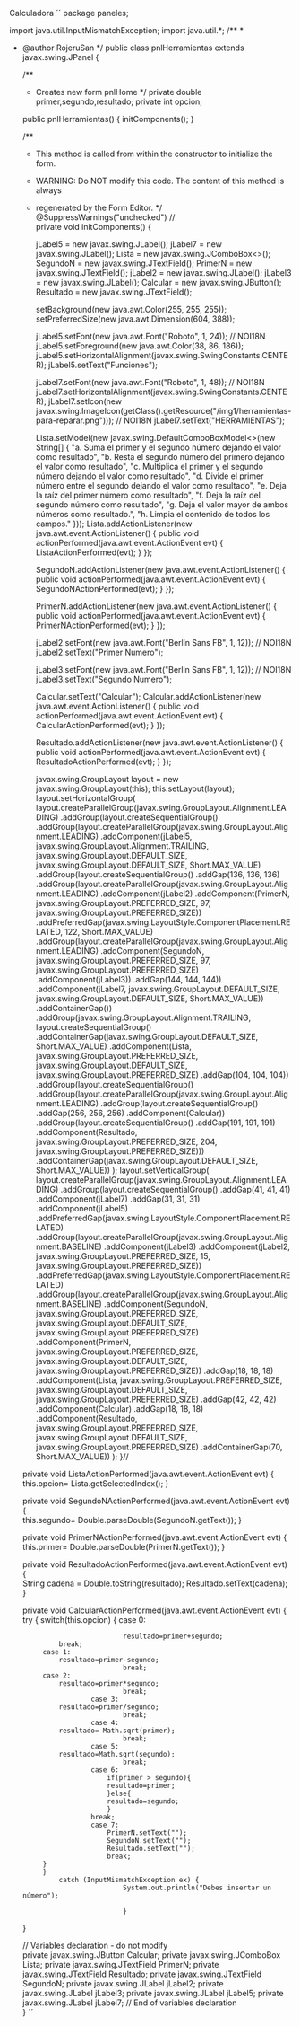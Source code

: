 Calculadora
´´
package paneles;

import java.util.InputMismatchException;
import java.util.*;
/**
 *
 * @author RojeruSan
 */
public class pnlHerramientas extends javax.swing.JPanel {

    /**
     * Creates new form pnlHome
     */
    private double primer,segundo,resultado;
    private int opcion;
    
   
    public pnlHerramientas() {
        initComponents();
    }

    /**
     * This method is called from within the constructor to initialize the form.
     * WARNING: Do NOT modify this code. The content of this method is always
     * regenerated by the Form Editor.
     */
    @SuppressWarnings("unchecked")
    // <editor-fold defaultstate="collapsed" desc="Generated Code">                          
    private void initComponents() {

        jLabel5 = new javax.swing.JLabel();
        jLabel7 = new javax.swing.JLabel();
        Lista = new javax.swing.JComboBox<>();
        SegundoN = new javax.swing.JTextField();
        PrimerN = new javax.swing.JTextField();
        jLabel2 = new javax.swing.JLabel();
        jLabel3 = new javax.swing.JLabel();
        Calcular = new javax.swing.JButton();
        Resultado = new javax.swing.JTextField();

        setBackground(new java.awt.Color(255, 255, 255));
        setPreferredSize(new java.awt.Dimension(604, 388));

        jLabel5.setFont(new java.awt.Font("Roboto", 1, 24)); // NOI18N
        jLabel5.setForeground(new java.awt.Color(38, 86, 186));
        jLabel5.setHorizontalAlignment(javax.swing.SwingConstants.CENTER);
        jLabel5.setText("Funciones");

        jLabel7.setFont(new java.awt.Font("Roboto", 1, 48)); // NOI18N
        jLabel7.setHorizontalAlignment(javax.swing.SwingConstants.CENTER);
        jLabel7.setIcon(new javax.swing.ImageIcon(getClass().getResource("/img1/herramientas-para-reparar.png"))); // NOI18N
        jLabel7.setText("HERRAMIENTAS");

        Lista.setModel(new javax.swing.DefaultComboBoxModel<>(new String[] { "a. Suma el primer y el segundo número dejando el valor como resultado", "b. Resta el segundo número del primero dejando el valor como resultado", "c. Multiplica el primer y el segundo número dejando el valor como resultado", "d. Divide el primer número entre el segundo dejando el valor como resultado", "e. Deja la raíz del primer número como resultado", "f. Deja la raíz del segundo número como resultado", "g. Deja el valor mayor de ambos números como resultado.", "h. Limpia el contenido de todos los campos." }));
        Lista.addActionListener(new java.awt.event.ActionListener() {
            public void actionPerformed(java.awt.event.ActionEvent evt) {
                ListaActionPerformed(evt);
            }
        });

        SegundoN.addActionListener(new java.awt.event.ActionListener() {
            public void actionPerformed(java.awt.event.ActionEvent evt) {
                SegundoNActionPerformed(evt);
            }
        });

        PrimerN.addActionListener(new java.awt.event.ActionListener() {
            public void actionPerformed(java.awt.event.ActionEvent evt) {
                PrimerNActionPerformed(evt);
            }
        });

        jLabel2.setFont(new java.awt.Font("Berlin Sans FB", 1, 12)); // NOI18N
        jLabel2.setText("Primer Numero");

        jLabel3.setFont(new java.awt.Font("Berlin Sans FB", 1, 12)); // NOI18N
        jLabel3.setText("Segundo Numero");

        Calcular.setText("Calcular");
        Calcular.addActionListener(new java.awt.event.ActionListener() {
            public void actionPerformed(java.awt.event.ActionEvent evt) {
                CalcularActionPerformed(evt);
            }
        });

        Resultado.addActionListener(new java.awt.event.ActionListener() {
            public void actionPerformed(java.awt.event.ActionEvent evt) {
                ResultadoActionPerformed(evt);
            }
        });

        javax.swing.GroupLayout layout = new javax.swing.GroupLayout(this);
        this.setLayout(layout);
        layout.setHorizontalGroup(
            layout.createParallelGroup(javax.swing.GroupLayout.Alignment.LEADING)
            .addGroup(layout.createSequentialGroup()
                .addGroup(layout.createParallelGroup(javax.swing.GroupLayout.Alignment.LEADING)
                    .addComponent(jLabel5, javax.swing.GroupLayout.Alignment.TRAILING, javax.swing.GroupLayout.DEFAULT_SIZE, javax.swing.GroupLayout.DEFAULT_SIZE, Short.MAX_VALUE)
                    .addGroup(layout.createSequentialGroup()
                        .addGap(136, 136, 136)
                        .addGroup(layout.createParallelGroup(javax.swing.GroupLayout.Alignment.LEADING)
                            .addComponent(jLabel2)
                            .addComponent(PrimerN, javax.swing.GroupLayout.PREFERRED_SIZE, 97, javax.swing.GroupLayout.PREFERRED_SIZE))
                        .addPreferredGap(javax.swing.LayoutStyle.ComponentPlacement.RELATED, 122, Short.MAX_VALUE)
                        .addGroup(layout.createParallelGroup(javax.swing.GroupLayout.Alignment.LEADING)
                            .addComponent(SegundoN, javax.swing.GroupLayout.PREFERRED_SIZE, 97, javax.swing.GroupLayout.PREFERRED_SIZE)
                            .addComponent(jLabel3))
                        .addGap(144, 144, 144))
                    .addComponent(jLabel7, javax.swing.GroupLayout.DEFAULT_SIZE, javax.swing.GroupLayout.DEFAULT_SIZE, Short.MAX_VALUE))
                .addContainerGap())
            .addGroup(javax.swing.GroupLayout.Alignment.TRAILING, layout.createSequentialGroup()
                .addContainerGap(javax.swing.GroupLayout.DEFAULT_SIZE, Short.MAX_VALUE)
                .addComponent(Lista, javax.swing.GroupLayout.PREFERRED_SIZE, javax.swing.GroupLayout.DEFAULT_SIZE, javax.swing.GroupLayout.PREFERRED_SIZE)
                .addGap(104, 104, 104))
            .addGroup(layout.createSequentialGroup()
                .addGroup(layout.createParallelGroup(javax.swing.GroupLayout.Alignment.LEADING)
                    .addGroup(layout.createSequentialGroup()
                        .addGap(256, 256, 256)
                        .addComponent(Calcular))
                    .addGroup(layout.createSequentialGroup()
                        .addGap(191, 191, 191)
                        .addComponent(Resultado, javax.swing.GroupLayout.PREFERRED_SIZE, 204, javax.swing.GroupLayout.PREFERRED_SIZE)))
                .addContainerGap(javax.swing.GroupLayout.DEFAULT_SIZE, Short.MAX_VALUE))
        );
        layout.setVerticalGroup(
            layout.createParallelGroup(javax.swing.GroupLayout.Alignment.LEADING)
            .addGroup(layout.createSequentialGroup()
                .addGap(41, 41, 41)
                .addComponent(jLabel7)
                .addGap(31, 31, 31)
                .addComponent(jLabel5)
                .addPreferredGap(javax.swing.LayoutStyle.ComponentPlacement.RELATED)
                .addGroup(layout.createParallelGroup(javax.swing.GroupLayout.Alignment.BASELINE)
                    .addComponent(jLabel3)
                    .addComponent(jLabel2, javax.swing.GroupLayout.PREFERRED_SIZE, 15, javax.swing.GroupLayout.PREFERRED_SIZE))
                .addPreferredGap(javax.swing.LayoutStyle.ComponentPlacement.RELATED)
                .addGroup(layout.createParallelGroup(javax.swing.GroupLayout.Alignment.BASELINE)
                    .addComponent(SegundoN, javax.swing.GroupLayout.PREFERRED_SIZE, javax.swing.GroupLayout.DEFAULT_SIZE, javax.swing.GroupLayout.PREFERRED_SIZE)
                    .addComponent(PrimerN, javax.swing.GroupLayout.PREFERRED_SIZE, javax.swing.GroupLayout.DEFAULT_SIZE, javax.swing.GroupLayout.PREFERRED_SIZE))
                .addGap(18, 18, 18)
                .addComponent(Lista, javax.swing.GroupLayout.PREFERRED_SIZE, javax.swing.GroupLayout.DEFAULT_SIZE, javax.swing.GroupLayout.PREFERRED_SIZE)
                .addGap(42, 42, 42)
                .addComponent(Calcular)
                .addGap(18, 18, 18)
                .addComponent(Resultado, javax.swing.GroupLayout.PREFERRED_SIZE, javax.swing.GroupLayout.DEFAULT_SIZE, javax.swing.GroupLayout.PREFERRED_SIZE)
                .addContainerGap(70, Short.MAX_VALUE))
        );
    }// </editor-fold>                        

    private void ListaActionPerformed(java.awt.event.ActionEvent evt) {                                      
        this.opcion= Lista.getSelectedIndex();
    }                                     

    private void SegundoNActionPerformed(java.awt.event.ActionEvent evt) {                                         
        this.segundo= Double.parseDouble(SegundoN.getText());
    }                                        

    private void PrimerNActionPerformed(java.awt.event.ActionEvent evt) {                                        
        this.primer= Double.parseDouble(PrimerN.getText());
    }                                       

    private void ResultadoActionPerformed(java.awt.event.ActionEvent evt) {                                          
                String cadena = Double.toString(resultado);
		Resultado.setText(cadena);
    }                                         

    private void CalcularActionPerformed(java.awt.event.ActionEvent evt) {                                         
        try {
			switch(this.opcion) {
			case 0:
                            
                                resultado=primer+segundo;
				break;
			case 1:
				resultado=primer-segundo;
                                break;
			case 2:
				resultado=primer*segundo;
                                break;
                        case 3:
				resultado=primer/segundo;
                                break;
                        case 4:
				resultado= Math.sqrt(primer);
                                break;
                        case 5:
				resultado=Math.sqrt(segundo);
                                break;
                        case 6:
                            if(primer > segundo){
                            resultado=primer;
                            }else{
                            resultado=segundo;
                            }
                        break;
                        case 7:
                            PrimerN.setText("");
                            SegundoN.setText("");
                            Resultado.setText("");
                            break;
			}
			}
				catch (InputMismatchException ex) {
                                System.out.println("Debes insertar un número");
                               
                                }
    }                                        


    // Variables declaration - do not modify                     
    private javax.swing.JButton Calcular;
    private javax.swing.JComboBox<String> Lista;
    private javax.swing.JTextField PrimerN;
    private javax.swing.JTextField Resultado;
    private javax.swing.JTextField SegundoN;
    private javax.swing.JLabel jLabel2;
    private javax.swing.JLabel jLabel3;
    private javax.swing.JLabel jLabel5;
    private javax.swing.JLabel jLabel7;
    // End of variables declaration                   
}
´´
